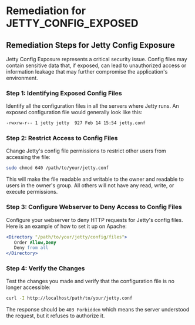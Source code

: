 # Remediation for JETTY_CONFIG_EXPOSED

## Remediation Steps for Jetty Config Exposure
Jetty Config Exposure represents a critical security issue. Config files may contain sensitive data that, if exposed, can lead to unauthorized access or information leakage that may further compromise the application's environment.

### Step 1: Identifying Exposed Config Files

Identify all the configuration files in all the servers where Jetty runs. An exposed configuration file would generally look like this:

```bash
-rwxrw-r-- 1 jetty jetty  927 Feb 14 15:54 jetty.conf
```

### Step 2: Restrict Access to Config Files

Change Jetty's config file permissions to restrict other users from accessing the file:

```bash
sudo chmod 640 /path/to/your/jetty.conf
```

This will make the file readable and writable to the owner and readable to users in the owner's group. All others will not have any read, write, or execute permissions.

### Step 3: Configure Webserver to Deny Access to Config Files

Configure your webserver to deny HTTP requests for Jetty's config files. Here is an example of how to set it up on Apache:

```apache
<Directory "/path/to/your/jetty/config/files">
   Order Allow,Deny
   Deny from all
</Directory>
```


### Step 4: Verify the Changes

Test the changes you made and verify that the configuration file is no longer accessible:

```bash
curl -I http://localhost/path/to/your/jetty.conf
```

The response should be `403 Forbidden` which means the server understood the request, but it refuses to authorize it.